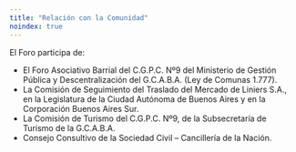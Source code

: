 ```yaml
---
title: "Relación con la Comunidad"
noindex: true
---
```


El Foro participa de:

- El Foro Asociativo Barrial del C.G.P.C. Nº9 del Ministerio de Gestión Pública y Descentralización del G.C.A.B.A. (Ley de Comunas 1.777).
- La Comisión de Seguimiento del Traslado del Mercado de Liniers S.A., en la Legislatura de la Ciudad Autónoma de Buenos Aires y en la Corporación Buenos Aires Sur.
- La Comisión de Turismo del C.G.P.C. Nº9, de la Subsecretaría de Turismo de la G.C.A.B.A.
- Consejo Consultivo de la Sociedad Civil – Cancillería de la Nación.